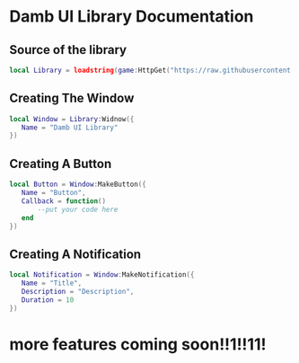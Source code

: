 # Damb UI Library Documentation

## Source of the library
```lua
local Library = loadstring(game:HttpGet("https://raw.githubusercontent.com/danielgamer9799/my-stupid-ui-libraries/main/Sources/Damb-SRC.lua"))()
```
## Creating The Window
```lua
local Window = Library:Widnow({
   Name = "Damb UI Library"
})
```
## Creating A Button
```lua
local Button = Window:MakeButton({
   Name = "Button",
   Callback = function()
       --put your code here
   end
})
```
## Creating A Notification
```lua
local Notification = Window:MakeNotification({
   Name = "Title",
   Description = "Description",
   Duration = 10
})
```
# more features coming soon!!1!!11!
